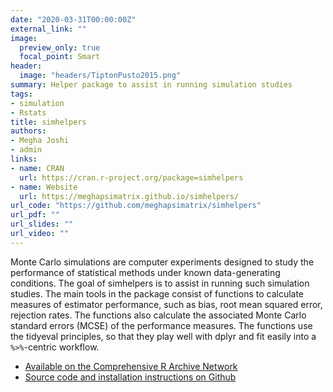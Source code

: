```yaml
---
date: "2020-03-31T00:00:00Z"
external_link: ""
image: 
  preview_only: true
  focal_point: Smart
header: 
  image: "headers/TiptonPusto2015.png"
summary: Helper package to assist in running simulation studies
tags:
- simulation
- Rstats
title: simhelpers
authors:
- Megha Joshi
- admin
links:
- name: CRAN
  url: https://cran.r-project.org/package=simhelpers
- name: Website
  url: https://meghapsimatrix.github.io/simhelpers/
url_code: "https://github.com/meghapsimatrix/simhelpers"
url_pdf: ""
url_slides: ""
url_video: ""
---
```


Monte Carlo simulations are computer experiments designed to study the performance of statistical methods under known data-generating conditions. The goal of simhelpers is to assist in running such simulation studies. The main tools in the package consist of functions to calculate measures of estimator performance, such as bias, root mean squared error, rejection rates. The functions also calculate the associated Monte Carlo standard errors (MCSE) of the performance measures. The functions use the tidyeval principles, so that they play well with dplyr and fit easily into a `%>%`-centric workflow.

- [Available on the Comprehensive R Archive Network](https://CRAN.R-project.org/package=simhelpers)
- [Source code and installation instructions on Github](https://github.com/meghapsimatrix/simhelpers)
